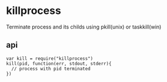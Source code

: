 # killprocess

Terminate process and its childs using pkill(unix) or taskkill(win)

## api

    var kill = require("killprocess")
    kill(pid, function(err, stdout, stderr){
      // process with pid terminated
    })